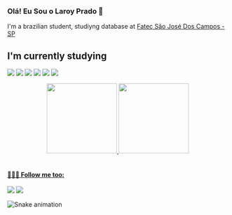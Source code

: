 ### Olá! Eu Sou o Laroy Prado 👋

I'm a brazilian student, studiyng database at [Fatec São José Dos Campos - SP](https://fatecsjc-prd.azurewebsites.net/)

## I'm currently studying 

![](https://img.shields.io/badge/JavaScript-F7DF1E?style=for-the-badge&logo=javascript&logoColor=black)
![](https://img.shields.io/badge/HTML5-E34F26?style=for-the-badge&logo=html5&logoColor=white)
![](https://img.shields.io/badge/CSS3-1572B6?style=for-the-badge&logo=css3&logoColor=white)
![](https://img.shields.io/badge/Python-FFD43B?style=for-the-badge&logo=python&logoColor=darkgreen)
![](https://img.shields.io/badge/Java-ED8B00?style=for-the-badge&logo=openjdk&logoColor=white)
![](https://img.shields.io/badge/MySQL-005C84?style=for-the-badge&logo=mysql&logoColor=white)



<div align="center">
  <a href="https://github.com/laroyprado">
  <img height="160em" src="https://github-readme-stats.vercel.app/api?username=laroyprado&show_icons=true&theme=dracula&include_all_commits=true&count_private=true"/>
  <img height="160em" src="https://github-readme-stats.vercel.app/api/top-langs/?username=laroyprado&layout=compact&langs_count=7&theme=dracula"/>
</div>
<div style="display: inline_block"><br>
  
 
  
</div>
  
  #### 👨🏻‍💻 Follow me too:
  
  <div> 
 
  
  <a href = "mailto:laroyprado@gmail.com"><img src="https://img.shields.io/badge/-Gmail-%23333?style=for-the-badge&logo=gmail&logoColor=white&color=E91E63" target="_blank"></a>
  <a href="https://www.linkedin.com/in/laroyprado/" target="_blank"><img src="https://img.shields.io/badge/-LinkedIn-%230077B5?style=for-the-badge&logo=linkedin&logoColor=white" target="_blank"></a> 
  
   
  ![Snake animation](https://github.com/laroyprado/laroyprado/blob/output/github-contribution-grid-snake.svg?color=green)

 
</div>
 
